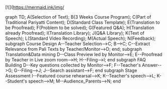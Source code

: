 [![](https://mermaid.ink/img/

<div class="mermaid">
graph TD;
A(Selection of Text);
B(3 Weeks Course Program);
C(Part of Traditional Pariyatti Content);
D(Standard Class Template);
E(Translation to be Proofread);
F(Problem to be solved);
G(Featured Q&A);
H(Translation already Proofread);
I(Translation Library);
J(Q&A Library);
K(Text of Speech);
L(Standard Video Recording);
M(Actual Speech);
N(Feedback);
subgraph Course Design
A--Teacher Selection-->C;
B-->C;
C--Extract Relevance from Pali Texts by Teacher/Monitor-->D;
end;
subgraph Translation&Data mining
D--Class Preview led by Monitor-->E;
E--Proofread by Teacher in Live zoom room-->H;
H--Filing-->I;
end
subgraph FAQ Building
D--Key questions collected by Monitor-->F;
F--Teacher's Answer-->G;
G--Filing-->J;
J--Search assistant-->F;
end
subgraph Stage Assessment
I--Featured course rehearsal-->K;
K--Teacher's speech-->L;
K--Student's speech-->M;
M--Audience_Parents-->N;
end
</div>

